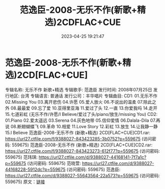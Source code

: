 ﻿---
title: 范逸臣-2008-无乐不作(新歌+精选)2CDFLAC+CUE
date: 2023-04-25 19:21:47
categories: WAV车载音乐、镜像
tags: 华语中文
---
# 范逸臣-2008-无乐不作(新歌+精选)2CD[FLAC+CUE]

专辑名称: 无乐不作 新歌+精选
专辑歌手: 范逸臣
发行时间: 2008年07月25日
发行地区: 台湾
专辑语言: 普通话
发行公司：丰华唱片
专辑曲目:
CD1:
01.无乐不作
02.Missing You
03.离开悲伤
04.许愿
05.爱人放火
06.不说出的温柔
07.除此之外
08.最最爱
09.忘了爱
10.亚得里亚海
11.爱过了头
12.一直
13.你爱我吗
14.走开
15.七道彩虹 (无乐不作/许愿/I Believe/爱过了头/piano/放生/missing You)
CD2:
01.Piano
02.爱太遥远
03.Serena
04.灰色地带
05.信仰爱情
06.Dalala-Dila
07.再说
08.断翅蝴蝶飞
09.革命
10.相爱
11.Love Story
12.彩虹
13.放生
14.让我静一静
15.I Believe
范逸臣-2008-无乐不作 (新歌+精选) 2CD[FLAC+CUE]CD1.rar: https://url27.ctfile.com/f/9388027-843423285-3b0752?p=559675
(访问密码: 559675)
范逸臣-2008-无乐不作 (新歌+精选) 2CD[FLAC+CUE]CD2.rar: https://url27.ctfile.com/f/9388027-843423273-612f77?p=559675
(访问密码: 559675)
范玮琪: https://url27.ctfile.com/d/9388027-44168141-7f7a1c?p=559675
(访问密码: 559675)
范晓萱: https://url27.ctfile.com/d/9388027-44168228-5912dc?p=559675
(访问密码: 559675)
范逸臣: https://url27.ctfile.com/d/9388027-55643564-22a573?p=559675
(访问密码: 559675)
原文：[链接](https://blog.sina.com.cn/s/blog_1647c7e76010311li.html)